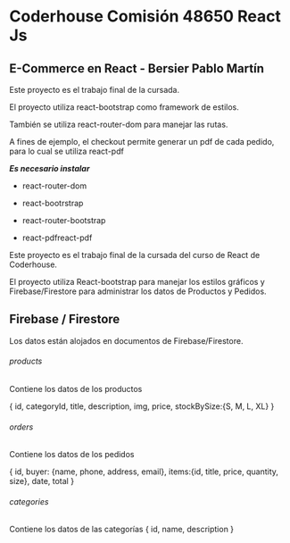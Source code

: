 # Coderhouse Comisión 48650 React Js

## E-Commerce en React - Bersier Pablo Martín

Este proyecto es el trabajo final de la cursada.

El proyecto utiliza react-bootstrap como framework de estilos.

También se utiliza react-router-dom para manejar las rutas.

A fines de ejemplo, el checkout permite generar un pdf de cada pedido, para lo cual se utiliza react-pdf


***Es necesario instalar***

* react-router-dom
* react-bootrstrap

* react-router-bootstrap
* react-pdfreact-pdf

Este proyecto es el trabajo final de la cursada del curso de React de Coderhouse.

El proyecto utiliza React-bootstrap para manejar los estilos gráficos y Firebase/Firestore para administrar los datos de Productos y Pedidos.

## Firebase / Firestore

Los datos están alojados en documentos de Firebase/Firestore.

###### products

Contiene los datos de los productos

{ id, categoryId, title, description, img, price, stockBySize:{S, M, L, XL} }

###### orders

Contiene los datos de los pedidos

{ id, buyer: {name, phone, address, email}, items:{id, title, price, quantity, size}, date, total }

###### categories

Contiene los datos de las categorías { id, name, description }
